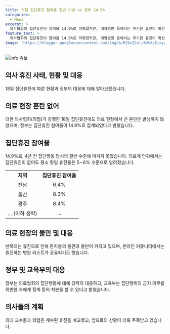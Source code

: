 ```yaml
---
title: 의협 집단휴진 참여율 절반 이상 vs 정부 14.9%
categories:
  - News
excerpt: >
  의사협회의 집단휴진이 참여율 14.9%로 이뤄졌지만, 대형병원 등에서는 무기한 휴진이 확산 중이다. 정부는 집단행동에 강경 대응할 방침이며, 의료계 내외에서는 휴진으로 환자들의 불편이 커지고 있다는 우려가 나오고 있다. 이에 대한 논란이 전국적으로 확산중이며, 이러한 상황에서 정부와 의사들 간의 갈등이 격화되고 있다.
feature_text: >
  의사협회의 집단휴진이 참여율 14.9%로 이뤄졌지만, 대형병원 등에서는 무기한 휴진이 확산 중이다. 정부는 집단행동에 강경 대응할 방침이며, 의료계 내외에서는 휴진으로 환자들의 불편이 커지고 있다는 우려가 나오고 있다. 이에 대한 논란이 전국적으로 확산중이며, 이러한 상황에서 정부와 의사들 간의 갈등이 격화되고 있다.
image: 'https://blogger.googleusercontent.com/img/b/R29vZ2xl/AVvXsEixyZcFfHzMRdzZMjFBmAUKJYCLCGyLL1o632UiGVXcaFdKo_bkvkuCioo0uUKlGfBVcT3P84aROyZIXSBEx3Aw5nCQ3pTgDom1WDC4m8eifvWiAmWEEVb4x6G_l8C0QH225ldMjyaFvpxGEBGNO37VmDTDMHGhJPq73UglMfDca1-0aw/s1600/blogspot.png'
---
```


<p><img src="https://blogger.googleusercontent.com/img/b/R29vZ2xl/AVvXsEixyZcFfHzMRdzZMjFBmAUKJYCLCGyLL1o632UiGVXcaFdKo_bkvkuCioo0uUKlGfBVcT3P84aROyZIXSBEx3Aw5nCQ3pTgDom1WDC4m8eifvWiAmWEEVb4x6G_l8C0QH225ldMjyaFvpxGEBGNO37VmDTDMHGhJPq73UglMfDca1-0aw/s1600/blogspot.png" alt="info 속보" /></p>

<h2 data-ke-size="size26">의사 휴진 사태, 현황 및 대응</h2>

<p data-ke-size="size16">18일 집단휴진에 따른 현황과 정부의 대응에 대해 알아보겠습니다.</p>

<h2><b>의료 현장 혼란 없어</b></h2>

<p data-ke-size="size16">대한 의사협회(의협)가 강행한 18일 집단휴진에도 의료 현장에서 큰 혼란은 발생하지 않았으며, 정부는 집단휴진 참여율이 14.9%로 집계되었다고 밝혔습니다.</p>

<h2><b>집단휴진 참여율</b></h2>

<p data-ke-size="size16">14.9%로, 4년 전 집단행동 당시의 절반 수준에 미치지 못했습니다. 의료계 안팎에서는 집단휴진이 없어도 평소 평일 휴진율은 5∼6% 수준으로 알려졌습니다.</p>

<table>
    <tr>
        <td style="text-align: center; height: 17px;"><b>지역</b></td>
        <td style="text-align: center; height: 17px;"><b>집단휴진 참여율</b></td>
    </tr>
    <tr>
        <td style="text-align: center; height: 17px;">전남</td>
        <td style="text-align: center; height: 17px;">6.4%</td>
    </tr>
    <tr>
        <td style="text-align: center; height: 17px;">울산</td>
        <td style="text-align: center; height: 17px;">8.3%</td>
    </tr>
    <tr>
        <td style="text-align: center; height: 17px;">광주</td>
        <td style="text-align: center; height: 17px;">8.4%</td>
    </tr>
    <tr>
        <td style="text-align: center; height: 17px;">... (이하 생략)</td>
        <td style="text-align: center; height: 17px;">...</td>
    </tr>
</table>

<h2><b>의료 현장의 불만 및 대응</b></h2>

<p data-ke-size="size16">반복되는 휴진으로 인해 환자들의 불편과 불만이 커지고 있으며, 온라인 커뮤니티에서는 휴진하는 병원 리스트가 공유되기도 했습니다.</p>

<h2><b>정부 및 교육부의 대응</b></h2>

<p data-ke-size="size16">정부는 의료협회의 집단행동에 대해 강력히 대응하고, 교육부는 집단행위의 금지 의무를 위반한 자에게 징계 등의 처분을 할 수 있다고 밝혔습니다.</p>

<h2><b>의사들의 계획</b></h2>

<p data-ke-size="size16">의대 교수들과 의협은 계속된 휴진을 예고했고, 앞으로의 상황이 더욱 주목받고 있습니다.</p>


